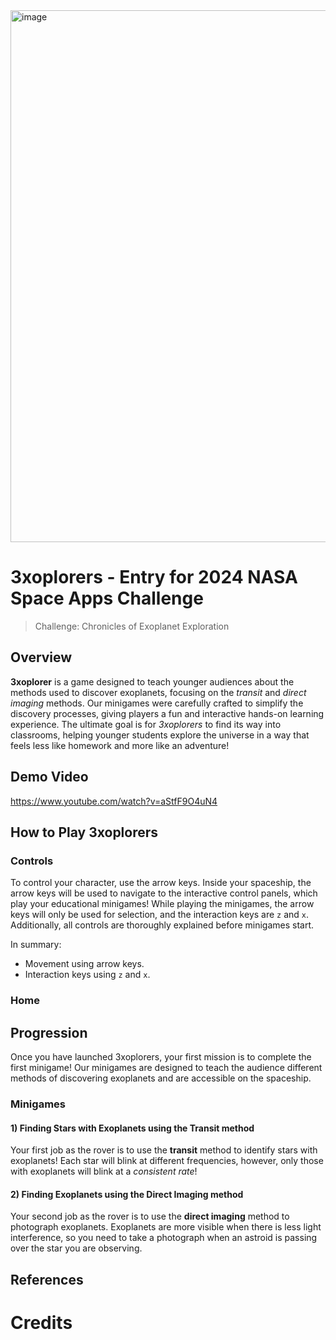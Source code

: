 
<img width="851" alt="image" src="https://github.com/user-attachments/assets/d97af3e9-78d5-4fb3-8237-4bca6fc7b882">

# 3xoplorers - Entry for 2024 NASA Space Apps Challenge

> Challenge: Chronicles of Exoplanet Exploration

## Overview

**3xoplorer** is a game designed to teach younger audiences about the methods used to discover exoplanets, focusing on the *transit* and *direct imaging* methods. Our minigames were carefully crafted to simplify the discovery processes, giving players a fun and interactive hands-on learning experience. The ultimate goal is for *3xoplorers* to find its way into classrooms, helping younger students explore the universe in a way that feels less like homework and more like an adventure!

## Demo Video

https://www.youtube.com/watch?v=aStfF9O4uN4

## How to Play 3xoplorers
### Controls
To control your character, use the arrow keys. Inside your spaceship, the arrow keys will be used to navigate to the interactive control panels, which play your educational minigames! While playing the minigames, the arrow keys will only be used for selection, and the interaction keys are `z` and `x`. Additionally, all controls are thoroughly explained before minigames start.

In summary:
- Movement using arrow keys.
- Interaction keys using `z` and `x`.

### Home
## Progression
Once you have launched 3xoplorers, your first mission is to complete the first minigame! Our minigames are designed to teach the audience different methods of discovering exoplanets and are accessible on the spaceship.

### Minigames

#### 1) Finding Stars with Exoplanets using the Transit method

Your first job as the rover is to use the **transit** method to identify stars with exoplanets! Each star will blink at different frequencies, however, only those with exoplanets will blink at a *consistent rate*!

#### 2) Finding Exoplanets using the Direct Imaging method

Your second job as the rover is to use the **direct imaging** method to photograph exoplanets. Exoplanets are more visible when there is less light interference, so you need to take a photograph when an astroid is passing over the star you are observing.

## References

# Credits
